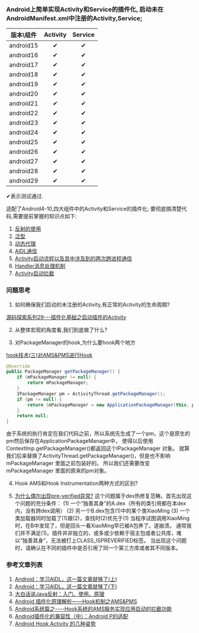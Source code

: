 ### Android上简单实现Activity和Service的插件化, 启动未在AndroidManifest.xml中注册的Activity,Service;

| 版本\组件 | Activity | Service |
| :----: | :----:  | :----: |
| android15 | ✔ | ✔ |
| android16 | ✔ | ✔ |
| android17 | ✔ | ✔ |
| android18 | ✔ | ✔ |
| android19 | ✔ | ✔ |
| android20 | ✔ | ✔ |
| android21 | ✔ | ✔ |
| android22 | ✔ | ✔ |
| android23 | ✔ | ✔ |
| android24 | ✔ | ✔ |
| android25 | ✔ | ✔ |
| android26 | ✔ | ✔ |
| android27 | ✔ | ✔ |
| android28 | ✔ | ✔ |
| android29 | ✔ | ✔ |

✔表示测试通过.

适配了Android4-10,四大组件中的Activity和Service的插件化; 要彻底搞清楚代码,需要提前掌握的知识点如下:
1. [反射的使用](https://blog.csdn.net/gdutxiaoxu/article/details/68947735)
2. [泛型](https://blog.csdn.net/s10461/article/details/53941091)
3. [动态代理](https://blog.csdn.net/u011784767/article/details/78281384)
4. [AIDL通信](https://blog.csdn.net/luoyanglizi/article/details/51980630)
5. [Activity启动流程以及其中涉及到的两次跨进程通信](https://blog.csdn.net/jiangwei0910410003/article/details/52549333)
6. [Handler消息处理机制](https://blog.csdn.net/guolin_blog/article/details/9991569)
7. [Activity启动拦截](https://blog.csdn.net/jiangwei0910410003/article/details/52550147)


### 问题思考
1. 如何确保我们启动的未注册的Activity,有正常的Activity的生命周期?

[源码探索系列29---插件化基础之启动插件的Activity](http://sanjay-f.github.io/2016/04/01/%E6%BA%90%E7%A0%81%E6%8E%A2%E7%B4%A2%E7%B3%BB%E5%88%9729---%E6%8F%92%E4%BB%B6%E5%8C%96%E5%9F%BA%E7%A1%80%E4%B9%8B%E5%90%AF%E5%8A%A8%E6%8F%92%E4%BB%B6%E7%9A%84Activity/)

2. 从整体宏观的角度看,我们到底做了什么?

3. 对PackageManager的hook,为什么要hook两个地方

[hook技术(三)对AMS&PMS进行Hook](https://blog.csdn.net/wangwei708846696/article/details/79525467)

```java
@Override
public PackageManager getPackageManager() {
    if (mPackageManager != null) {
        return mPackageManager;
    }
    IPackageManager pm = ActivityThread.getPackageManager();
    if (pm != null) {
        return (mPackageManager = new ApplicationPackageManager(this, pm));
    }
    return null;
}
```

由于系统的执行肯定在我们代码之前，所以系统先生成了一个pm，这个是原生的pm然后保存在ApplicationPackageManager中，
使得以后使用ContextImp.getPackageManager()都返回这个IPackageManager 对象。
就算我们后来替换了ActivityThread.getPackageManager()，但是也不影响mPackageManager 里面之前包装好的。
所以我们还需要改变mPackageManager 里面的原来的pm对象。

4. Hook AMS和Hook Instrumentation两种方式的区别?

5. [为什么偶尔出现pre-verified异常?](https://github.com/wequick/Small/wiki/Android-FAQ)
这个问题属于dex热修复范畴。首先出现这个问题的充分条件：
    (1) 一个“独善其身”的A.dex（所有的类引用都在本dex内，没有跨dex调用）
    (2) 另一个B.dex包含(1)中的某个类XiaoMing
    (3) 一个类加载器同时加载了(1)跟(2)，查找时(2)优先于(1)
当程序试图调用XiaoMing时，在B中发现了，但是回头一看XiaoMing早已被A包养了。遂崩溃。
通常我们并不满足(1)。插件并非独立的，或多或少依赖于宿主包或者公共库，难以“独善其身”，无法被打上CLASS_ISPREVERIFIED标签。
当出现这个问题时，请确认在不同的插件中是否引用了同一个第三方库或者其不同版本。


### 参考文章列表
1. [Android：学习AIDL，这一篇文章就够了(上)](https://blog.csdn.net/luoyanglizi/article/details/51980630)
2. [Android：学习AIDL，这一篇文章就够了(下)](https://blog.csdn.net/luoyanglizi/article/details/52029091)
3. [大白话说Java反射：入门、使用、原理](https://www.cnblogs.com/chanshuyi/p/head_first_of_reflection.html)
4. [Android 插件化原理解析——Hook机制之AMS&PMS](http://weishu.me/2016/03/07/understand-plugin-framework-ams-pms-hook/)
5. [Android系统篇之----Hook系统的AMS服务实现应用启动的拦截功能](https://blog.csdn.net/jiangwei0910410003/article/details/52550147)
6. [Android插件化的兼容性（中）：Android P的适配](https://www.cnblogs.com/Jax/p/9521305.html)
7. [Android Hook Activity 的几种姿势](https://blog.csdn.net/gdutxiaoxu/article/details/81459910)
